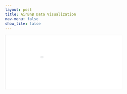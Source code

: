 ```yaml
---
layout: post
title: AirBnB Data Visualization
nav-menu: false
show_tile: false
---
```



<iframe src="/presentations/airbnb/airbnbdashboard.html" style="zoom: 0.5; -moz-transform: scale(0.5); -moz-transform-origin: 0 0; -o-transform: scale(0.5); -o-transform-origin: 0 0; -webkit-transform: scale(0.5); -webkit-transform-origin: 0 0; width: 150%; height: 50em;"></iframe>


